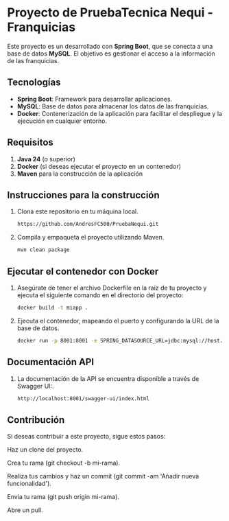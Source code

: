 # Proyecto de PruebaTecnica Nequi - Franquicias

Este proyecto es un desarrollado con **Spring Boot**, que se conecta a una base de datos **MySQL**. El objetivo es gestionar el acceso a la información de las franquicias.

## Tecnologías

- **Spring Boot**: Framework para desarrollar aplicaciones.
- **MySQL**: Base de datos para almacenar los datos de las franquicias.
- **Docker**: Contenerización de la aplicación para facilitar el despliegue y la ejecución en cualquier entorno.

## Requisitos

1. **Java 24** (o superior)
2. **Docker** (si deseas ejecutar el proyecto en un contenedor)
3. **Maven** para la construcción de la aplicación

## Instrucciones para la construcción

1. Clona este repositorio en tu máquina local.
   ```bash
   https://github.com/AndresFC500/PruebaNequi.git
    ```
2. Compila y empaqueta el proyecto utilizando Maven.
   ```bash
   mvn clean package
    ```
## Ejecutar el contenedor con Docker 

1. Asegúrate de tener el archivo Dockerfile en la raíz de tu proyecto y ejecuta el siguiente comando en el directorio del proyecto:
   ```bash
   docker build -t miapp .
    ```   
2. Ejecuta el contenedor, mapeando el puerto y configurando la URL de la base de datos.
   ```bash
   docker run -p 8001:8001 -e SPRING_DATASOURCE_URL=jdbc:mysql://host.docker.internal:3306/franquicias_db miapp
    ```  

## Documentación API

1. La documentación de la API se encuentra disponible a través de Swagger UI:.
   ```bash
   http://localhost:8001/swagger-ui/index.html
    ```
## Contribución
Si deseas contribuir a este proyecto, sigue estos pasos:

Haz un clone del proyecto.

Crea tu rama (git checkout -b mi-rama).

Realiza tus cambios y haz un commit (git commit -am 'Añadir nueva funcionalidad').

Envía tu rama (git push origin mi-rama).

Abre un pull.